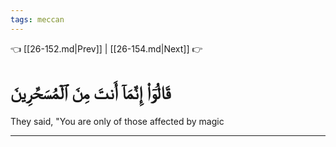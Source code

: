 ```yaml
---
tags: meccan
---
```


👈 [[26-152.md|Prev]] | [[26-154.md|Next]] 👉

# قَالُوٓاْ إِنَّمَآ أَنتَ مِنَ ٱلۡمُسَحَّرِينَ

They said, "You are only of those affected by magic

---

